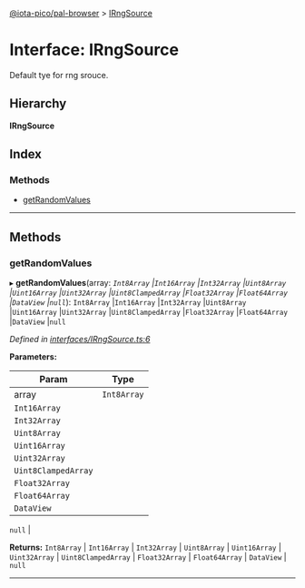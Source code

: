 [@iota-pico/pal-browser](../README.md) > [IRngSource](../interfaces/irngsource.md)

# Interface: IRngSource

Default tye for rng srouce.

## Hierarchy

**IRngSource**

## Index

### Methods

* [getRandomValues](irngsource.md#getrandomvalues)

---

## Methods

<a id="getrandomvalues"></a>

###  getRandomValues

▸ **getRandomValues**(array: *`Int8Array` |`Int16Array` |`Int32Array` |`Uint8Array` |`Uint16Array` |`Uint32Array` |`Uint8ClampedArray` |`Float32Array` |`Float64Array` |`DataView` |`null`*): `Int8Array` |`Int16Array` |`Int32Array` |`Uint8Array` |`Uint16Array` |`Uint32Array` |`Uint8ClampedArray` |`Float32Array` |`Float64Array` |`DataView` |`null`

*Defined in [interfaces/IRngSource.ts:6](https://github.com/iota-pico/pal-browser/blob/5336c49/src/interfaces/IRngSource.ts#L6)*

**Parameters:**

| Param | Type |
| ------ | ------ |
| array | `Int8Array` |
`Int16Array` |
`Int32Array` |
`Uint8Array` |
`Uint16Array` |
`Uint32Array` |
`Uint8ClampedArray` |
`Float32Array` |
`Float64Array` |
`DataView` |
`null`
 | 

**Returns:** `Int8Array` |
`Int16Array` |
`Int32Array` |
`Uint8Array` |
`Uint16Array` |
`Uint32Array` |
`Uint8ClampedArray` |
`Float32Array` |
`Float64Array` |
`DataView` |
`null`

___

